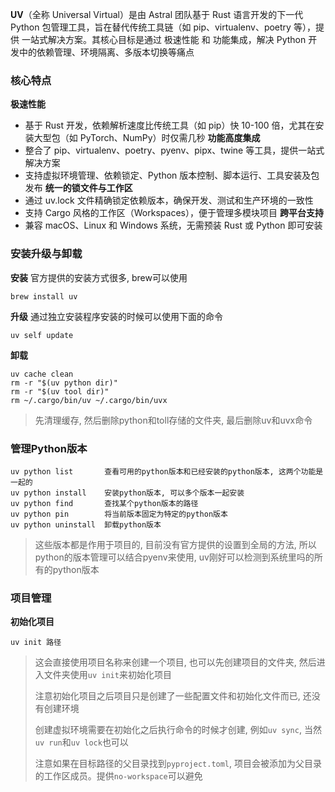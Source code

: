 
**UV**（全称 Universal Virtual）是由 Astral 团队基于 Rust 语言开发的下一代 Python 包管理工具，旨在替代传统工具链（如 pip、virtualenv、poetry 等），提供 一站式解决方案。其核心目标是通过 极速性能 和 功能集成，解决 Python 开发中的依赖管理、环境隔离、多版本切换等痛点

### 核心特点
**极速性能**
- 基于 Rust 开发，依赖解析速度比传统工具（如 pip）快 10-100 倍，尤其在安装大型包（如 PyTorch、NumPy）时仅需几秒‌
**功能高度集成**
- 整合了 pip、virtualenv、poetry、pyenv、pipx、twine 等工具，提供一站式解决方案‌
- 支持虚拟环境管理、依赖锁定、Python 版本控制、脚本运行、工具安装及包发布‌
**统一的锁文件与工作区**
- 通过 uv.lock 文件精确锁定依赖版本，确保开发、测试和生产环境的一致性‌
- 支持 Cargo 风格的工作区（Workspaces），便于管理多模块项目‌
**跨平台支持**
- 兼容 macOS、Linux 和 Windows 系统，无需预装 Rust 或 Python 即可安装
‌
### 安装升级与卸载
**安装**
官方提供的安装方式很多, brew可以使用
```
brew install uv
```
**升级**
通过独立安装程序安装的时候可以使用下面的命令
```
uv self update
```
**卸载**
```
uv cache clean
rm -r "$(uv python dir)"
rm -r "$(uv tool dir)"
rm ~/.cargo/bin/uv ~/.cargo/bin/uvx
```
> 先清理缓存, 然后删除python和toll存储的文件夹, 最后删除uv和uvx命令

### 管理Python版本
```
uv python list       查看可用的python版本和已经安装的python版本, 这两个功能是一起的
uv python install    安装python版本, 可以多个版本一起安装
uv python find       查找某个python版本的路径
uv python pin        将当前版本固定为特定的python版本
uv python uninstall  卸载python版本
```
> 这些版本都是作用于项目的, 目前没有官方提供的设置到全局的方法, 所以python的版本管理可以结合pyenv来使用, uv刚好可以检测到系统里吗的所有的python版本


### 项目管理
**初始化项目**
```
uv init 路径
```
> 这会直接使用项目名称来创建一个项目, 也可以先创建项目的文件夹, 然后进入文件夹使用`uv init`来初始化项目
> 
> 注意初始化项目之后项目只是创建了一些配置文件和初始化文件而已, 还没有创建环境
> 
> 创建虚拟环境需要在初始化之后执行命令的时候才创建, 例如`uv sync`, 当然`uv run`和`uv lock`也可以
> 
> 注意如果在目标路径的父目录找到`pyproject.toml`, 项目会被添加为父目录的工作区成员。提供`no-workspace`可以避免

